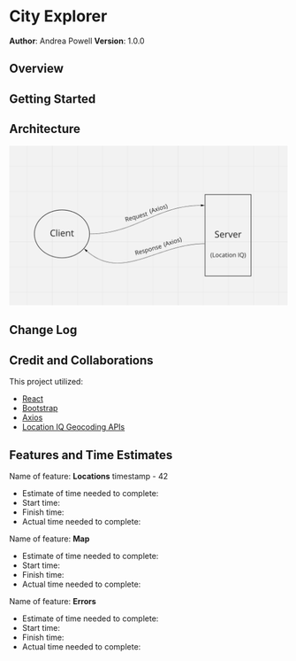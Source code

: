 # City Explorer

**Author**: Andrea Powell
 **Version**: 1.0.0 <!--(increment the patch/fix version number if you make more commits past your first submission) -->

## Overview

<!-- Provide a high level overview of what this application is and why you are building it, beyond the fact that it's an assignment for this class. (i.e. What's your problem domain?) -->

## Getting Started

<!-- What are the steps that a user must take in order to build this app on their own machine and get it running? -->

## Architecture

![Class06 WRRC](/imgs/WRRC.png "Class06 WRRC")
<!-- Provide a detailed description of the application design. What technologies (languages, libraries, etc) you're using, and any other relevant design information. -->

## Change Log

<!-- Use this area to document the iterative changes made to your application as each feature is successfully implemented. Use time stamps. Here's an example:

01-01-2001 4:59pm - Application now has a fully-functional express server, with a GET route for the location resource. -->

## Credit and Collaborations

This project utilized:

- [React](https://reactjs.org/)
- [Bootstrap](https://react-bootstrap.github.io/)
- [Axios](https://axios-http.com/)
- [Location IQ Geocoding APIs](https://locationiq.com/)

<!-- Give credit (and a link) to other people or resources that helped you build this application. -->

## Features and Time Estimates

Name of feature: **Locations** timestamp - 42

- Estimate of time needed to complete:
- Start time:
- Finish time:
- Actual time needed to complete:

Name of feature: **Map**

- Estimate of time needed to complete:
- Start time:
- Finish time:
- Actual time needed to complete:

Name of feature: **Errors**

- Estimate of time needed to complete:
- Start time:
- Finish time:
- Actual time needed to complete:
